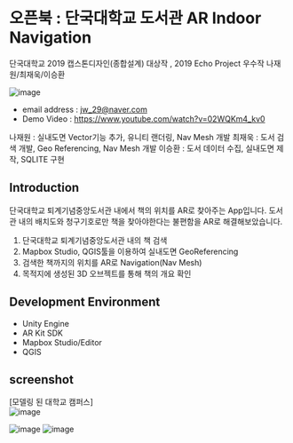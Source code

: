 # 오픈북 : 단국대학교 도서관 AR Indoor Navigation
단국대학교 2019 캡스톤디자인(종합설계) 대상작 , 2019 Echo Project 우수작 나재원/최재욱/이승환 <br />

![image](https://user-images.githubusercontent.com/46628101/111519107-1c090a80-879a-11eb-92d2-f9353b8b23fb.png)

- email address : jw_29@naver.com <br />
- Demo Video : https://www.youtube.com/watch?v=02WQKm4_kv0 <br />

나재원 : 실내도면 Vector기능 추가, 유니티 랜더링, Nav Mesh 개발
최재욱 : 도서 검색 개발, Geo Referencing, Nav Mesh 개발
이승환 : 도서 데이터 수집, 실내도면 제작, SQLITE 구현 

## Introduction
단국대학교 퇴계기념중앙도서관 내에서 책의 위치를 AR로 찾아주는 App입니다.
도서관 내의 배치도와 청구기호로만 책을 찾아야한다는 불편함을 AR로 해결해보았습니다.

1. 단국대학교 퇴계기념중앙도서관 내의 책 검색
2. Mapbox Studio, QGIS툴을 이용하여 실내도면 GeoReferencing
3. 검색한 책까지의 위치를 AR로 Navigation(Nav Mesh)
4. 목적지에 생성된 3D 오브젝트를 통해 책의 개요 확인

## Development Environment
- Unity Engine
- AR Kit SDK
- Mapbox Studio/Editor
- QGIS


## screenshot
[모델링 된 대학교 캠퍼스] <br />
![image](https://user-images.githubusercontent.com/46628101/111518102-1828b880-8799-11eb-8531-b42420764bc5.png)<br />

![image](https://user-images.githubusercontent.com/46628101/111519271-41961400-879a-11eb-9d0e-db95bf2bf1c5.png)
![image](https://user-images.githubusercontent.com/46628101/111519183-2a572680-879a-11eb-94fe-45dbdec4e38e.png)
